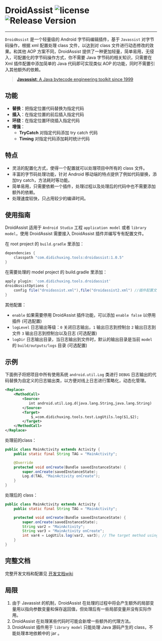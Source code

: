 
# DroidAssist ![license](http://img.shields.io/badge/license-Apache2.0-brightgreen.svg?style=flat) ![Release Version](https://img.shields.io/badge/release-1.0.5-blue.svg)
----------
`DroidAssist` 是一个轻量级的 Android 字节码编辑插件，基于 `Javassist` 对字节码操作，根据 xml 配置处理 class 文件，以达到对 class 文件进行动态修改的效果。和其他 AOP 方案不同，DroidAssist 提供了一种更加轻量，简单易用，无侵入，可配置化的字节码操作方式，你不需要 Java 字节码的相关知识，只需要在 Xml 插件配置中添加简单的 Java 代码即可实现类似 AOP 的功能，同时不需要引入其他额外的依赖。

> [**Javassist**: A Java bytecode engineering toolkit since 1999](http://www.Javassist.org/ "Java bytecode engineering toolkit since 1999")

## 功能
- **替换**：把指定位置代码替换为指定代码
- **插入**：在指定位置的前后插入指定代码
- **环绕**：在指定位置环绕插入指定代码
- **增强**：
	- **TryCatch** 对指定代码添加 try catch 代码
	- **Timing** 对指定代码添加耗时统计代码

## 特点
* 灵活的配置化方式，使得一个配置就可以处理项目中所有的 class 文件。
* 丰富的字节码处理功能，针对 Android 移动端的特点提供了例如代码替换，添加try catch，方法耗时等功能。
* 简单易用，只需要依赖一个插件，处理过程以及处理后的代码中也不需要添加额外的依赖。
* 处理速度较快，只占用较少的编译时间。

## 使用指南

DroidAssist 适用于 `Android Studio` 工程 `application model` 或者 `library model`，使用 DroidAssist 需要接入 DroidAssist 插件并编写专有配置文件。

在 root project 的  `build.gradle`  里添加：

```groovy
dependencies {
    classpath "com.didichuxing.tools:droidassist:1.0.5"
}
```

在需要处理的 model project 的 build.gradle 里添加：

```groovy
apply plugin: 'com.didichuxing.tools.droidassist'
droidAssistOptions {
    config file("droidassist.xml"),file("droidassist2.xml") //插件配置文件(必选配置,支持多配置文件)
}
```

其他配置：
* `enable` 如果需要停用 DroidAssist 插件功能，可以添加 `enable false` 以停用插件 (可选配置)
* `logLevel` 日志输出等级：`0` 关闭日志输出，`1` 输出日志到控制台 `2` 输出日志到文件 `3` 输出日志到控制台以及日志 (可选配置)
* `logDir` 日志输出目录，当日志输出到文件时，默认的输出目录是当前 `model` 的 `build/outputs/logs` 目录 (可选配置)

## 示例

下面例子将把项目中所有使用系统 `android.util.Log` 类进行 `DEBUG` 日志输出的代码替换为自定义的日志输出类，以方便对线上日志进行策略化，动态化管理。
```xml
<Replace>
    <MethodCall>
        <Source>
           int android.util.Log.d(java.lang.String,java.lang.String)
        </Source>
        <Target>
            $_=com.didichuxing.tools.test.LogUtils.log($1,$2);
        </Target>
    </MethodCall>
</Replace>
```

处理前的class：

```java
public class MainActivity extends Activity {
    public static final String TAG = "MainActivity";

    @Override
    protected void onCreate(Bundle savedInstanceState) {
        super.onCreate(savedInstanceState);
        Log.d(TAG, "MainActivity onCreate");
    }
}
```

处理后的 class：

```java
public class MainActivity extends Activity {
    public static final String TAG = "MainActivity";

    protected void onCreate(Bundle savedInstanceState) {
        super.onCreate(savedInstanceState);
        String var2 = "MainActivity";
	    String var3 = "MainActivity onCreate";
        int var4 = LogUtils.log(var2, var3); // The target method using custom log method.
    }
}
```

## 完整文档
完整开发文档和配置见 [开发文档wiki](docs/wiki.md)

## 局限

1. 由于 Javassist 的机制，DroidAssist 在处理的过程中将会产生额外的局部变量用以指向参数变量和保存返回值，但处理后有一些局部变量并没有实际作用。
2. DroidAssist 在处理某些代码时可能会新增一些额外的代理方法。
3. DroidAssist 插件用于 `library model`  只能处理 Java 源码产生的 class，不能处理本地依赖中的 jar 。